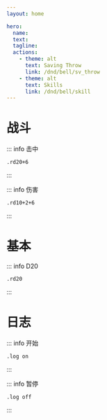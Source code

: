 ```yaml
---
layout: home

hero:
  name: 
  text: 
  tagline: 
  actions:
    - theme: alt
      text: Saving Throw
      link: /dnd/bell/sv_throw
    - theme: alt
      text: Skills
      link: /dnd/bell/skill
---
```


# 战斗
::: info 击中
```
.rd20+6
```
:::

::: info 伤害
```
.rd10+2+6
```
:::

# 基本
::: info D20
```
.rd20
```
:::

# 日志
::: info 开始
```
.log on
```
:::

::: info 暂停
```
.log off
```
:::